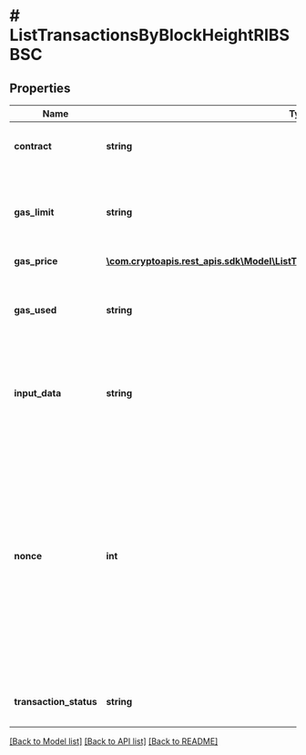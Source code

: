 # # ListTransactionsByBlockHeightRIBSBSC

## Properties

Name | Type | Description | Notes
------------ | ------------- | ------------- | -------------
**contract** | **string** | Represents the specific transaction contract. | [optional]
**gas_limit** | **string** | Represents the amount of gas used by this specific transaction alone. |
**gas_price** | [**\com.cryptoapis.rest_apis.sdk\Model\ListTransactionsByBlockHeightRIBSBSCGasPrice**](ListTransactionsByBlockHeightRIBSBSCGasPrice.md) |  |
**gas_used** | **string** | Represents the exact unit of gas that was used for the transaction. |
**input_data** | **string** | Represents additional information that is required for the transaction. |
**nonce** | **int** | Represents the sequential running number for an address, starting from 0 for the first transaction. E.g., if the nonce of a transaction is 10, it would be the 11th transaction sent from the sender&#39;s address. |
**transaction_status** | **string** | Represents the status of this transaction |

[[Back to Model list]](../../README.md#models) [[Back to API list]](../../README.md#endpoints) [[Back to README]](../../README.md)
